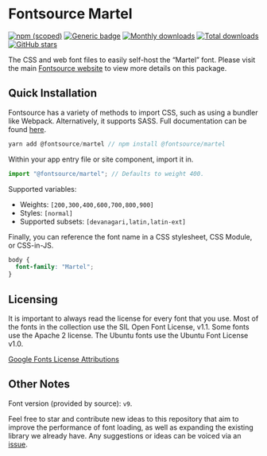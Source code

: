 # Fontsource Martel

[![npm (scoped)](https://img.shields.io/npm/v/@fontsource/martel?color=brightgreen)](https://www.npmjs.com/package/@fontsource/martel) [![Generic badge](https://img.shields.io/badge/fontsource-passing-brightgreen)](https://github.com/fontsource/fontsource) [![Monthly downloads](https://badgen.net/npm/dm/@fontsource/martel)](https://github.com/fontsource/fontsource) [![Total downloads](https://badgen.net/npm/dt/@fontsource/martel)](https://github.com/fontsource/fontsource) [![GitHub stars](https://img.shields.io/github/stars/fontsource/fontsource.svg?style=social&label=Star)](https://github.com/fontsource/fontsource/stargazers)

The CSS and web font files to easily self-host the “Martel” font. Please visit the main [Fontsource website](https://fontsource.org/fonts/martel) to view more details on this package.

## Quick Installation

Fontsource has a variety of methods to import CSS, such as using a bundler like Webpack. Alternatively, it supports SASS. Full documentation can be found [here](https://fontsource.org/docs/introduction).

```javascript
yarn add @fontsource/martel // npm install @fontsource/martel
```

Within your app entry file or site component, import it in.

```javascript
import "@fontsource/martel"; // Defaults to weight 400.
```

Supported variables:

- Weights: `[200,300,400,600,700,800,900]`
- Styles: `[normal]`
- Supported subsets: `[devanagari,latin,latin-ext]`

Finally, you can reference the font name in a CSS stylesheet, CSS Module, or CSS-in-JS.

```css
body {
  font-family: "Martel";
}
```

## Licensing

It is important to always read the license for every font that you use.
Most of the fonts in the collection use the SIL Open Font License, v1.1. Some fonts use the Apache 2 license. The Ubuntu fonts use the Ubuntu Font License v1.0.

[Google Fonts License Attributions](https://fonts.google.com/attribution)

## Other Notes

Font version (provided by source): `v9`.

Feel free to star and contribute new ideas to this repository that aim to improve the performance of font loading, as well as expanding the existing library we already have. Any suggestions or ideas can be voiced via an [issue](https://github.com/fontsource/fontsource/issues).
